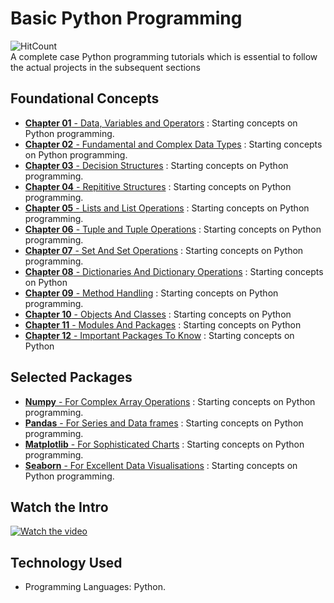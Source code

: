 # Basic Python Programming 
![HitCount](https://hits.dwyl.com/fromsantanu/BPP-Main.svg)<br>
A complete case Python programming tutorials which is essential to follow the actual projects in the subsequent sections
## Foundational Concepts
- [**Chapter 01** - Data, Variables and Operators](https://github.com/fromsantanu/BPP-Main/blob/main/pages/Chapter01.md)  : Starting concepts on Python programming.
- [**Chapter 02** - Fundamental and Complex Data Types](https://github.com/fromsantanu/Basic-Python-Chapter-2-FundamentalAndComplexDataTypes)  : Starting concepts on Python programming.
- [**Chapter 03** - Decision Structures](https://github.com/fromsantanu/Basic-Python-Chapter-3-DecisionStructures)  : Starting concepts on Python programming.
- [**Chapter 04** - Repititive Structures](https://github.com/fromsantanu/Basic-Python-Chapter-4-RepititiveStructures)  : Starting concepts on Python programming.
- [**Chapter 05** - Lists and List Operations](https://github.com/fromsantanu/Basic-Python-Chapter-5-ListAndListOperations)  : Starting concepts on Python programming.
- [**Chapter 06** - Tuple and Tuple Operations](https://github.com/fromsantanu/Basic-Python-Chapter-6-TupleAndTupleOpertations)  : Starting concepts on Python programming.
- [**Chapter 07** - Set And Set Operations](https://github.com/fromsantanu/Basic-Python-Chapter-7-SetAndSetOperations)  : Starting concepts on Python programming.
- [**Chapter 08** - Dictionaries And Dictionary Operations](https://github.com/fromsantanu/Basic-Python-Chapter-8-DictionariesAndDictionaryOperations)  : Starting concepts on Python
- [**Chapter 09** - Method Handling](https://github.com/fromsantanu/Basic-Python-Chapter-9-MethodHandlng)  : Starting concepts on Python programming.
- [**Chapter 10** - Objects And Classes](https://github.com/fromsantanu/Basic-Python-Chapter-10-ObjectsAndClasses)  : Starting concepts on Python
- [**Chapter 11** - Modules And Packages](https://github.com/fromsantanu/Basic-Python-Chapter-11-ModulesAndPackages)  : Starting concepts on Python
- [**Chapter 12** - Important Packages To Know](https://github.com/fromsantanu/Basic-Python-Chapter-12-ImportantPackagesToKnow)  : Starting concepts on Python

## Selected Packages
- [**Numpy** - For Complex Array Operations](https://github.com/fromsantanu/Basic-Python-Chapter-1)  : Starting concepts on Python programming.
- [**Pandas** - For Series and Data frames](https://github.com/fromsantanu/Basic-Python-Chapter-1)  : Starting concepts on Python programming.
- [**Matplotlib** - For Sophisticated Charts](https://github.com/fromsantanu/Basic-Python-Chapter-1)  : Starting concepts on Python programming.
- [**Seaborn** - For Excellent Data Visualisations](https://github.com/fromsantanu/Basic-Python-Chapter-1)  : Starting concepts on Python programming.

## Watch the Intro 
[![Watch the video](https://img.youtube.com/vi/tbd/hqdefault.jpg)](https://www.youtube.com/watch?v=tbd)

## Technology Used
- Programming Languages: Python.
